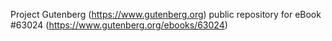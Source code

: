 Project Gutenberg (https://www.gutenberg.org) public repository for eBook #63024 (https://www.gutenberg.org/ebooks/63024)
